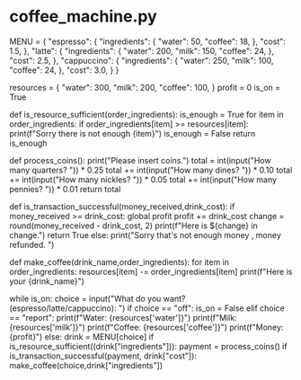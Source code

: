 # coffee_machine.py
MENU = {
    "espresso": {
        "ingredients": {
            "water": 50,
            "coffee": 18,
        },
        "cost": 1.5,
    },
    "latte": {
        "ingredients": {
            "water": 200,
            "milk": 150,
            "coffee": 24,
        },
        "cost": 2.5,
    },
    "cappuccino": {
        "ingredients": {
            "water": 250,
            "milk": 100,
            "coffee": 24,
        },
        "cost": 3.0,
    }
}

resources = {
    "water": 300,
    "milk": 200,
    "coffee": 100,
}
profit = 0
is_on = True


def is_resource_sufficient(order_ingredients):
    is_enough = True
    for item in order_ingredients:
        if order_ingredients[item] >= resources[item]:
            print(f"Sorry there is not enough {item}")
            is_enough = False
    return is_enough


def process_coins():
    print("Please insert coins.")
    total = int(input("How many quarters? ")) * 0.25
    total += int(input("How many dines? ")) * 0.10
    total += int(input("How many nickles? ")) * 0.05
    total += int(input("How many pennies? ")) * 0.01
    return total


def is_transaction_successful(money_received,drink_cost):
    if money_received >= drink_cost:
        global profit
        profit += drink_cost
        change = round(money_received - drink_cost, 2)
        print(f"Here is ${change} in change.")
        return True
    else:
        print("Sorry that's not enough money , money refunded. ")

def make_coffee(drink_name,order_ingredients):
    for item in order_ingredients:
        resources[item] -= order_ingredients[item]
    print(f"Here is your {drink_name}")


while is_on:
    choice = input("What do you want? (espresso/latte/cappuccino): ")
    if choice == "off":
        is_on = False
    elif choice == "report":
       print(f"Water: {resources['water']}")
       print(f"Milk:  {resources['milk']}")
       print(f"Coffee: {resources['coffee']}")
       print(f"Money: {profit}")
    else:
        drink = MENU[choice]
        if is_resource_sufficient((drink["ingredients"])):
            payment = process_coins()
            if is_transaction_successful(payment, drink["cost"]):
                make_coffee(choice,drink["ingredients"])

